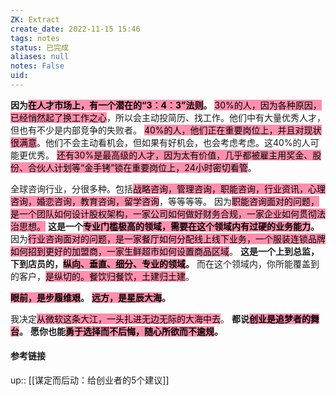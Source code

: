 ```yaml
---
ZK: Extract
create_date: 2022-11-15 15:46
tags: notes
status: 已完成
aliases: null
notes: False
uid: 
---
```


**因为<mark style="background: #FF5582A6;">在人才市场上，有一个潜在的“3：4：3”法则</mark>。**
<mark style="background: #FF5582A6;">30%的人，因为各种原因，已经悄然起了换工作之心</mark>，所以会主动投简历、找工作。他们中有大量优秀人才，但也有不少是内部竞争的失败者。
<mark style="background: #FF5582A6;">40%的人，他们正在重要岗位上，并且对现状很满意</mark>。他们不会主动看机会，但如果有好机会，也会考虑考虑。这40%的人可能更优秀。
<mark style="background: #FF5582A6;">还有30%是最高级的人才，因为太有价值，几乎都被雇主用奖金、股份、合伙人计划等“金手铐”锁在重要岗位上，24小时密切看管</mark>。


全球咨询行业，分很多种。包括<mark style="background: #FF5582A6;">战略咨询，管理咨询，职能咨询，行业资讯，心理咨询，婚恋咨询，教育咨询，留学咨询</mark>，等等等等。
因为<mark style="background: #FF5582A6;">职能咨询面对的问题，是一个团队如何设计股权架构，一家公司如何做好财务合规，一家企业如何贯彻法治思想。</mark>
**这是一个<mark style="background: #FF5582A6;">专业门槛极高的领域，需要在这个领域内有过硬的业务能力</mark>。**
因为<mark style="background: #FF5582A6;">行业咨询面对的问题，是一家餐厅如何分配线上线下业务，一个服装连锁品牌如何招到更好的加盟商，一家生鲜超市如何设置商品区域</mark>。
**这是一个上到总监，下到店员的，<mark style="background: #FF5582A6;">纵向、垂直、细分、专业的领域</mark>。**
而在这个领域内，你所能覆盖到的客户，<mark style="background: #FF5582A6;">是纵切的。餐饮归餐饮，土建归土建</mark>。

**<mark style="background: #FF5582A6;">眼前，是步履维艰</mark>。**
**<mark style="background: #FF5582A6;">远方，是星辰大海</mark>。**

我决定<mark style="background: #FF5582A6;">从微软这条大江，一头扎进无边无际的大海中去</mark>。
**都说<mark style="background: #FF5582A6;">创业是追梦者的舞台</mark>。**
**愿你也能<mark style="background: #FF5582A6;">勇于选择而不后悔，随心所欲而不逾规</mark>。**


#### 参考链接

up:: [[谋定而后动：给创业者的5个建议]]

